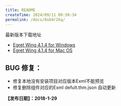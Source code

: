 ```yaml
---
title: README
createTime: 2024/09/11 09:50:34
permalink: /docs/8s64r2kq/
---
```

最新版本下载地址

- [Egret Wing 4.1.4 for Windows](http://tool.egret-labs.org/EgretWing/electron/EgretWing-v4.1.4.exe?d=0707)
- [Egret Wing 4.1.4 for Mac OS](http://tool.egret-labs.org/EgretWing/electron/EgretWing-v4.1.4.dmg?d=0707)


## BUG 修复：

- 修复本地没有安装项目对应版本Exml不能预览
- 修复删除组件对应的Exml defult.thm.json 自动更新

**【发布日期】：2018-1-29**
